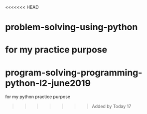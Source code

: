 <<<<<<< HEAD
# problem-solving-using-python
for my practice purpose
=======
# program-solving-programming-python-l2-june2019
for my python practice purpose
>>>>>>> Added by Today 17
